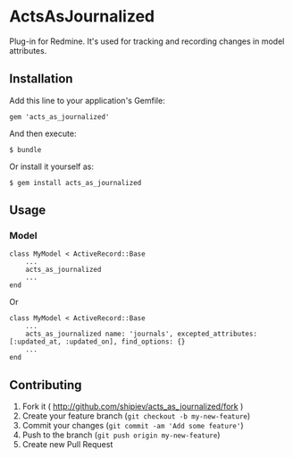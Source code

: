 # ActsAsJournalized

Plug-in for Redmine. It's used for tracking and recording changes in model attributes.

## Installation

Add this line to your application's Gemfile:

    gem 'acts_as_journalized'

And then execute:

    $ bundle

Or install it yourself as:

    $ gem install acts_as_journalized

## Usage

### Model

    class MyModel < ActiveRecord::Base
        ...
        acts_as_journalized
        ...
    end

Or

    class MyModel < ActiveRecord::Base
        ...
        acts_as_journalized name: 'journals', excepted_attributes: [:updated_at, :updated_on], find_options: {}
        ...
    end

## Contributing

1. Fork it ( http://github.com/shipiev/acts_as_journalized/fork )
2. Create your feature branch (`git checkout -b my-new-feature`)
3. Commit your changes (`git commit -am 'Add some feature'`)
4. Push to the branch (`git push origin my-new-feature`)
5. Create new Pull Request
